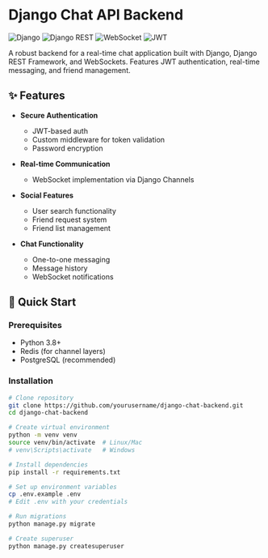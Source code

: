 # Django Chat API Backend

![Django](https://img.shields.io/badge/Django-092E20?style=for-the-badge&logo=django&logoColor=white)
![Django REST](https://img.shields.io/badge/django%20rest-ff1709?style=for-the-badge&logo=django&logoColor=white)
![WebSocket](https://img.shields.io/badge/WebSocket-010101?style=for-the-badge&logo=websocket&logoColor=white)
![JWT](https://img.shields.io/badge/JWT-000000?style=for-the-badge&logo=JSON%20web%20tokens&logoColor=white)

A robust backend for a real-time chat application built with Django, Django REST Framework, and WebSockets. Features JWT authentication, real-time messaging, and friend management.

## ✨ Features

- **Secure Authentication**
  - JWT-based auth 
  - Custom middleware for token validation
  - Password encryption

- **Real-time Communication**
  - WebSocket implementation via Django Channels

- **Social Features**
  - User search functionality
  - Friend request system
  - Friend list management

- **Chat Functionality**
  - One-to-one messaging
  - Message history
  - WebSocket notifications

## 🚀 Quick Start

### Prerequisites
- Python 3.8+
- Redis (for channel layers)
- PostgreSQL (recommended)

### Installation
```bash
# Clone repository
git clone https://github.com/yourusername/django-chat-backend.git
cd django-chat-backend

# Create virtual environment
python -m venv venv
source venv/bin/activate  # Linux/Mac
# venv\Scripts\activate   # Windows

# Install dependencies
pip install -r requirements.txt

# Set up environment variables
cp .env.example .env
# Edit .env with your credentials

# Run migrations
python manage.py migrate

# Create superuser
python manage.py createsuperuser
